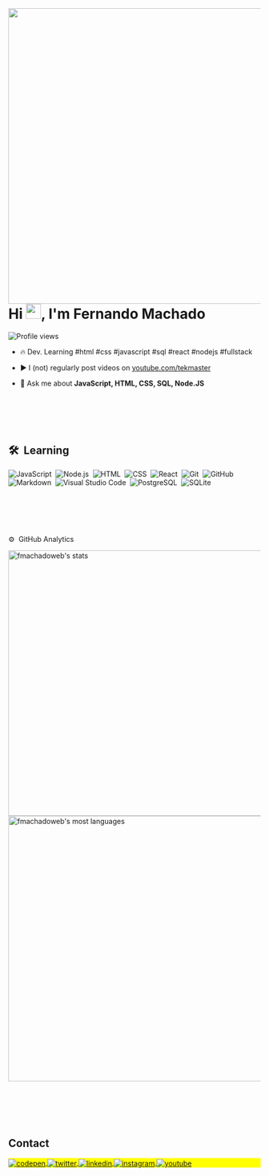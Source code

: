 <img align="right" height="590em" src="https://raw.githubusercontent.com/gist/fmachadoweb/2913ada50f75e741e5e20cef7e50cd68/raw/c669490af74dd674a57f262750bd2376c528393c/githubcard.svg"/>
<h1 align="left">Hi <img src="https://raw.githubusercontent.com/kaueMarques/kaueMarques/master/hi.gif" height="30px">, I'm Fernando Machado</h1>
<p align="left"> <img src="https://komarev.com/ghpvc/?username=maykbrito&color=yellow" alt="Profile views" /> </p>

- 🔥 Dev. Learning #html #css #javascript #sql #react #nodejs #fullstack 

- ▶️ I (not) regularly post videos on [youtube.com/tekmaster](https://youtube.com/tekmaster)

- 💬 Ask me about **JavaScript, HTML, CSS, SQL, Node.JS**


<br><br><br><br>

## 🛠 &nbsp;Learning

![JavaScript](https://img.shields.io/badge/-JavaScript-05122A?style=flat&logo=javascript)&nbsp;
![Node.js](https://img.shields.io/badge/-Node.js-05122A?style=flat&logo=node.js)&nbsp;
![HTML](https://img.shields.io/badge/-HTML-05122A?style=flat&logo=HTML5)&nbsp;
![CSS](https://img.shields.io/badge/-CSS-05122A?style=flat&logo=CSS3&logoColor=1572B6)&nbsp;
![React](https://img.shields.io/badge/-React-05122A?style=flat&logo=react)&nbsp;
![Git](https://img.shields.io/badge/-Git-05122A?style=flat&logo=git)&nbsp;
![GitHub](https://img.shields.io/badge/-GitHub-05122A?style=flat&logo=github)&nbsp;
![Markdown](https://img.shields.io/badge/-Markdown-05122A?style=flat&logo=markdown)&nbsp;
![Visual Studio Code](https://img.shields.io/badge/-Visual%20Studio%20Code-05122A?style=flat&logo=visual-studio-code&logoColor=007ACC)&nbsp;
![PostgreSQL](https://img.shields.io/badge/-PostgreSQL-05122A?style=flat&logo=postgresql)&nbsp;
![SQLite](https://img.shields.io/badge/-SQLite-05122A?style=flat&logo=sqlite)&nbsp;

<br><br><br><br>

⚙️ &nbsp;GitHub Analytics

<p align="left">
<img width="530em" src="https://github-readme-stats.vercel.app/api?username=fmachadoweb&show_icons=true&theme=vision-friendly-dark" alt="fmachadoweb's stats"/>
<img width="530em" src="https://github-readme-stats.vercel.app/api/top-langs/?username=fmachadoweb&layout=compact&theme=vision-friendly-dark" alt="fmachadoweb's most languages"/>
</p>


<br><br><br><br>

## Contact

<p align="left" style="background:yellow">
<a href="https://codepen.io/fmachado" target="_blank">
  <img align="center" src="https://img.shields.io/badge/-fmachado-05122A?style=flat&logo=codepen" alt="codepen"/>
</a>
<a href="https://twitter.com/fmachadoweb" target="_blank">
  <img align="center" src="https://img.shields.io/badge/-fmachadoweb-05122A?style=flat&logo=twitter" alt="twitter"/>  
</a>
<a href="https://linkedin.com/in/fmachadoweb" target="_blank">
  <img align="center" src="https://img.shields.io/badge/-fmachadoweb-05122A?style=flat&logo=linkedin" alt="linkedin"/>
</a>
<a href="https://instagram.com/tekbrs" target="_blank">
 <img align="center" src="https://img.shields.io/badge/-tekbrs-05122A?style=flat&logo=instagram" alt="instagram"/>
</a>
<a href="https://youtube.com/tekmaster" target="_blank">
 <img align="center" src="https://img.shields.io/badge/-tekmaster-05122A?style=flat&logo=youtube" alt="youtube"/>
</a>
</p>

<!--

<img width="490em" src="https://github-readme-twitter-gazf.vercel.app/api?id=maykbrito&layout=wide&show_reply=off&show_retweet=off" />


**fmachadoweb/fmachadoweb** is a ✨ _special_ ✨ repository because its `README.md` (this file) appears on your GitHub profile.

Here are some ideas to get you started:

- 🔭 I’m currently working on ...
- 🌱 I’m currently learning ...
- 👯 I’m looking to collaborate on ...
- 🤔 I’m looking for help with ...
- 💬 Ask me about ...
- 📫 How to reach me: ...
- 😄 Pronouns: ...
- ⚡ Fun fact: ...
-->
